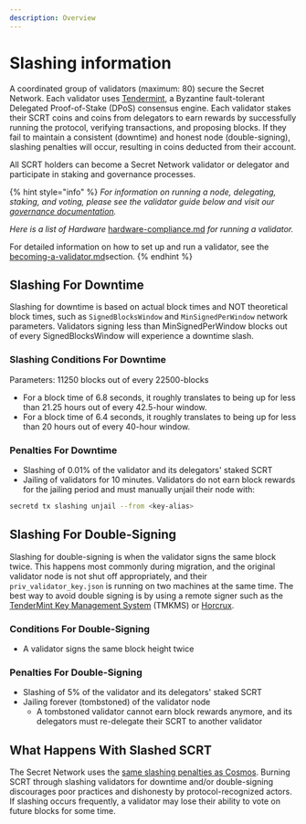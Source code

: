```yaml
---
description: Overview
---
```


# Slashing information

A coordinated group of validators (maximum: 80) secure the Secret Network. Each validator uses [Tendermint](https://tendermint.com/), a Byzantine fault-tolerant Delegated Proof-of-Stake (DPoS) consensus engine. Each validator stakes their SCRT coins and coins from delegators to earn rewards by successfully running the protocol, verifying transactions, and proposing blocks. If they fail to maintain a consistent (downtime) and honest node (double-signing), slashing penalties will occur, resulting in coins deducted from their account.

All SCRT holders can become a Secret Network validator or delegator and participate in staking and governance processes.

{% hint style="info" %}
_For information on running a node, delegating, staking, and voting, please see the validator guide below and visit our_ [_governance documentation_](https://docs.scrt.network/protocol/governance.html)_._

_Here is a list of Hardware_ [hardware-compliance.md](hardware-compliance.md "mention") _for running a validator._

For detailed information on how to set up and run a validator, see the [becoming-a-validator.md](node-setup/becoming-a-validator.md "mention")section.
{% endhint %}

## **Slashing For Downtime**

Slashing for downtime is based on actual block times and NOT theoretical block times, such as `SignedBlocksWindow` and `MinSignedPerWindow` network parameters. Validators signing less than MinSignedPerWindow blocks out of every SignedBlocksWindow will experience a downtime slash.&#x20;

### Slashing Conditions For Downtime

Parameters: 11250 blocks out of every 22500-blocks

* For a block time of 6.8 seconds, it roughly translates to being up for less than 21.25 hours out of every 42.5-hour window.
* For a block time of 6.4 seconds, it roughly translates to being up for less than 20 hours out of every 40-hour window.

### Penalties For Downtime

* Slashing of 0.01% of the validator and its delegators' staked SCRT
* Jailing of validators for 10 minutes. Validators do not earn block rewards for the jailing period and must manually unjail their node with:

```bash
secretd tx slashing unjail --from <key-alias>
```

## **Slashing For Double-Signing**

Slashing for double-signing is when the validator signs the same block twice. This happens most commonly during migration, and the original validator node is not shut off appropriately, and their `priv_validator_key.json` is running on two machines at the same time. The best way to avoid double signing is by using a remote signer such as the [TenderMint Key Management System](https://github.com/iqlusioninc/tmkms) (TMKMS) or [Horcrux](https://github.com/strangelove-ventures/horcrux).

### Conditions **F**or Double-Signing

* A validator signs the same block height twice

### Penalties For Double-Signing

* Slashing of 5% of the validator and its delegators' staked SCRT
* Jailing forever (tombstoned) of the validator node
  * A tombstoned validator cannot earn block rewards anymore, and its delegators must re-delegate their SCRT to another validator

## What Happens With Slashed SCRT

The Secret Network uses the [same slashing penalties as Cosmos](https://docs.cosmos.network/master/modules/slashing/). Burning SCRT through slashing validators for downtime and/or double-signing discourages poor practices and dishonesty by protocol-recognized actors. If slashing occurs frequently, a validator may lose their ability to vote on future blocks for some time.
